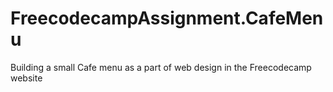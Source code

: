 # FreecodecampAssignment.CafeMenu
<p>Building a small Cafe menu as a part of web design in the Freecodecamp website</p>
